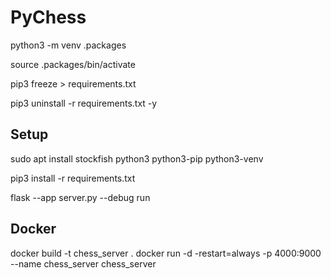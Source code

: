 # PyChess

python3 -m venv .packages

source .packages/bin/activate

pip3 freeze > requirements.txt

pip3 uninstall -r requirements.txt -y

## Setup

sudo apt install stockfish python3 python3-pip python3-venv

pip3 install -r requirements.txt

flask --app server.py --debug run

## Docker

docker build -t chess_server .
docker run -d -restart=always -p 4000:9000 --name chess_server chess_server
